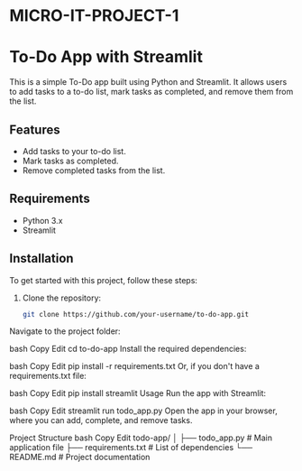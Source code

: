 # MICRO-IT-PROJECT-1
# To-Do App with Streamlit

This is a simple To-Do app built using Python and Streamlit. It allows users to add tasks to a to-do list, mark tasks as completed, and remove them from the list.

## Features

- Add tasks to your to-do list.
- Mark tasks as completed.
- Remove completed tasks from the list.

## Requirements

- Python 3.x
- Streamlit

## Installation

To get started with this project, follow these steps:

1. Clone the repository:
   ```bash
   git clone https://github.com/your-username/to-do-app.git
Navigate to the project folder:

bash
Copy
Edit
cd to-do-app
Install the required dependencies:

bash
Copy
Edit
pip install -r requirements.txt
Or, if you don't have a requirements.txt file:

bash
Copy
Edit
pip install streamlit
Usage
Run the app with Streamlit:

bash
Copy
Edit
streamlit run todo_app.py
Open the app in your browser, where you can add, complete, and remove tasks.

Project Structure
bash
Copy
Edit
todo-app/
│
├── todo_app.py          # Main application file
├── requirements.txt     # List of dependencies
└── README.md            # Project documentation
